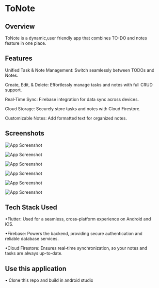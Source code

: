 
# ToNote

## Overview
ToNote is a dynamic,user friendly app that combines TO-DO and notes feature in one place.
## Features

Unified Task & Note Management: Switch seamlessly between TODOs and Notes.

Create, Edit, & Delete: Effortlessly manage tasks and notes with full CRUD support.

Real-Time Sync: Firebase integration for data sync across devices.

Cloud Storage: Securely store tasks and notes with Cloud Firestore.

Customizable Notes: Add formatted text for organized notes.

## Screenshots

![App Screenshot](https://raw.githubusercontent.com/ankitapaul74/To-Do-List/master/li2.jpg
)

![App Screenshot](https://raw.githubusercontent.com/ankitapaul74/To-Do-List/master/image1.png
)

![App Screenshot](https://raw.githubusercontent.com/ankitapaul74/To-Do-List/master/image2.png
)

![App Screenshot](https://raw.githubusercontent.com/ankitapaul74/To-Do-List/master/image3.png
)

![App Screenshot](https://raw.githubusercontent.com/ankitapaul74/To-Do-List/master/image4.png
)

![App Screenshot](https://raw.githubusercontent.com/ankitapaul74/To-Do-List/master/image5.png
)


## Tech Stack Used
•Flutter: Used for a seamless, cross-platform experience on Android and iOS.

•Firebase: Powers the backend, providing secure authentication and reliable database services.

•Cloud Firestore: Ensures real-time synchronization, so your notes and tasks are always up-to-date.
## Use this application

• Clone this repo and build in android studio
